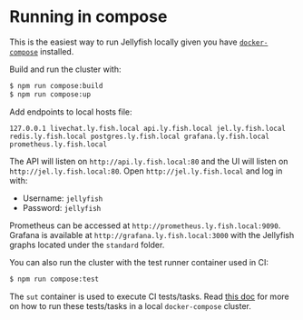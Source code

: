 # Running in compose

This is the easiest way to run Jellyfish locally given you have [`docker-compose`](https://docs.docker.com/compose/) installed.

Build and run the cluster with:
```sh
$ npm run compose:build
$ npm run compose:up
```

Add endpoints to local hosts file:
```
127.0.0.1 livechat.ly.fish.local api.ly.fish.local jel.ly.fish.local redis.ly.fish.local postgres.ly.fish.local grafana.ly.fish.local prometheus.ly.fish.local
```

The API will listen on `http://api.ly.fish.local:80` and the UI will listen on `http://jel.ly.fish.local:80`.
Open `http://jel.ly.fish.local` and log in with:

- Username: `jellyfish`
- Password: `jellyfish`

Prometheus can be accessed at `http://prometheus.ly.fish.local:9090`.
Grafana is available at `http://grafana.ly.fish.local:3000` with the Jellyfish graphs located under the `standard` folder.

You can also run the cluster with the test runner container used in CI:
```sh
$ npm run compose:test
```

The `sut` container is used to execute CI tests/tasks. Read [this doc](https://github.com/product-os/jellyfish/blob/master/docs/developing/running-tests-in-compose.markdown) for more on how to run these tests/tasks in a local `docker-compose` cluster.
